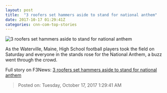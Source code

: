 ```yaml
---
layout: post
title:  "3 roofers set hammers aside to stand for national anthem"
date: 2017-10-17 01:29:41Z
categories: cnn-com-top-stories
---
```


![3 roofers set hammers aside to stand for national anthem](http://cdn.cnn.com/cnnnext/dam/assets/171016182741-maine-roofers-national-anthem-super-tease.jpg)

As the Waterville, Maine, High School football players took the field on Saturday and everyone in the stands rose for the National Anthem, a buzz went through the crowd.


Full story on F3News: [3 roofers set hammers aside to stand for national anthem](http://www.f3nws.com/n/fVXnyE)

> Posted on: Tuesday, October 17, 2017 1:29:41 AM
